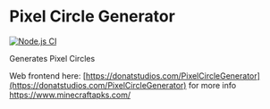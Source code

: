 # Pixel Circle Generator

[![Node.js CI](https://github.com/donatj/Circle-Generator/actions/workflows/ci.yml/badge.svg)](https://github.com/donatj/Circle-Generator/actions/workflows/ci.yml)

Generates Pixel Circles

Web frontend here: [https://donatstudios.com/PixelCircleGenerator](https://donatstudios.com/PixelCircleGenerator)
for more info https://www.minecraftapks.com/
